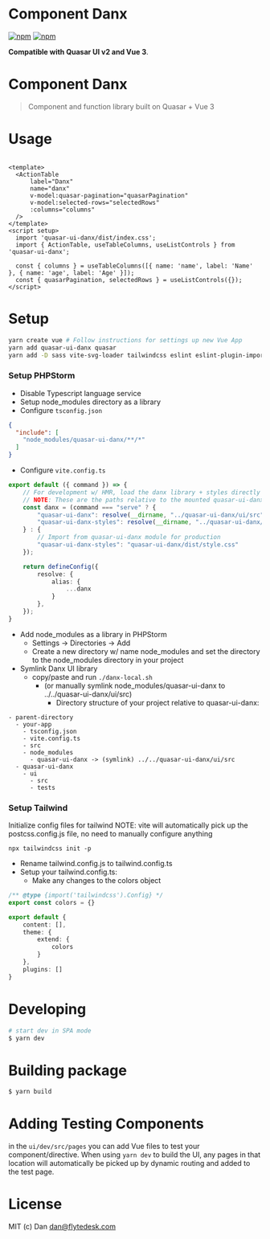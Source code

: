 # Component Danx

[![npm](https://img.shields.io/npm/v/quasar-ui-danx.svg?label=quasar-ui-danx)](https://www.npmjs.com/package/quasar-ui-danx)
[![npm](https://img.shields.io/npm/dt/quasar-ui-danx.svg)](https://www.npmjs.com/package/quasar-ui-danx)

**Compatible with Quasar UI v2 and Vue 3**.

# Component Danx

> Component and function library built on Quasar + Vue 3

# Usage

```vue

<template>
  <ActionTable
      label="Danx"
      name="danx"
      v-model:quasar-pagination="quasarPagination"
      v-model:selected-rows="selectedRows"
      :columns="columns"
  />
</template>
<script setup>
  import 'quasar-ui-danx/dist/index.css';
  import { ActionTable, useTableColumns, useListControls } from 'quasar-ui-danx';

  const { columns } = useTableColumns([{ name: 'name', label: 'Name' }, { name: 'age', label: 'Age' }]);
  const { quasarPagination, selectedRows } = useListControls({});
</script>
```

# Setup

```bash
yarn create vue # Follow instructions for settings up new Vue App
yarn add quasar-ui-danx quasar
yarn add -D sass vite-svg-loader tailwindcss eslint eslint-plugin-import autoprefixer
```

### Setup PHPStorm

* Disable Typescript language service
* Setup node_modules directory as a library
* Configure `tsconfig.json`

```json
{
  "include": [
    "node_modules/quasar-ui-danx/**/*"
  ]
}
```

* Configure `vite.config.ts`

```ts
export default ({ command }) => {
    // For development w/ HMR, load the danx library + styles directly from the directory
    // NOTE: These are the paths relative to the mounted quasar-ui-danx directory inside the mva docker container
    const danx = (command === "serve" ? {
        "quasar-ui-danx": resolve(__dirname, "../quasar-ui-danx/ui/src"),
        "quasar-ui-danx-styles": resolve(__dirname, "../quasar-ui-danx/src/styles/index.scss")
    } : {
        // Import from quasar-ui-danx module for production
        "quasar-ui-danx-styles": "quasar-ui-danx/dist/style.css"
    });

    return defineConfig({
        resolve: {
            alias: {
                ...danx
            }
        },
    });
}
```

* Add node_modules as a library in PHPStorm
    * Settings -> Directories -> Add
    * Create a new directory w/ name node_modules and set the directory to the node_modules directory in your project
* Symlink Danx UI library
    * copy/paste and run `./danx-local.sh`
        * (or manually symlink node_modules/quasar-ui-danx to ../../quasar-ui-danx/ui/src)
            * Directory structure of your project relative to quasar-ui-danx:

```
- parent-directory
  - your-app
    - tsconfig.json
    - vite.config.ts
    - src
    - node_modules
      - quasar-ui-danx -> (symlink) ../../quasar-ui-danx/ui/src
  - quasar-ui-danx
    - ui
      - src
      - tests
```

### Setup Tailwind

Initialize config files for tailwind
NOTE: vite will automatically pick up the postcss.config.js file, no need to manually configure anything

```
npx tailwindcss init -p
```

* Rename tailwind.config.js to tailwind.config.ts
* Setup your tailwind.config.ts:
    * Make any changes to the colors object

```ts
/** @type {import('tailwindcss').Config} */
export const colors = {}

export default {
    content: [],
    theme: {
        extend: {
            colors
        }
    },
    plugins: []
}
```

# Developing

```bash
# start dev in SPA mode
$ yarn dev
```

# Building package

```bash
$ yarn build
```

# Adding Testing Components

in the `ui/dev/src/pages` you can add Vue files to test your component/directive. When using `yarn dev` to build the UI,
any pages in that location will automatically be picked up by dynamic routing and added to the test page.

# License

MIT (c) Dan <dan@flytedesk.com>
